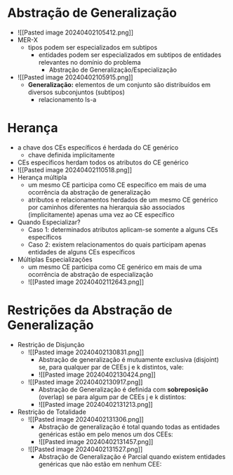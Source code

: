 # Abstração de Generalização
- ![[Pasted image 20240402105412.png]]
- MER-X
	- tipos podem ser especializados em subtipos
		- entidades podem ser especializados em subtipos de entidades relevantes no domínio do problema
			- Abstração de Generalização/Especialização
- ![[Pasted image 20240402105915.png]]
	- **Generalização:** elementos de um conjunto são distribuídos em diversos subconjuntos (subtipos)
		- relacionamento Is-a
# Herança
- a chave dos CEs específicos é herdada do CE genérico
	- chave definida implicitamente
- CEs específicos herdam todos os atributos do CE genérico
- ![[Pasted image 20240402110518.png]]
- Herança múltipla
	- um mesmo CE participa como CE específico em mais de uma ocorrência da abstração de generalização
	- atributos e relacionamentos herdados de um mesmo CE genérico por caminhos diferentes na hierarquia são associados (implicitamente) apenas uma vez ao CE específico
- Quando Especializar?
	- Caso 1: determinados atributos aplicam-se somente a alguns CEs específicos
	- Caso 2: existem relacionamentos do quais participam apenas entidades de alguns CEs específicos
- Múltiplas Especializações
	- um mesmo CE participa como CE genérico em mais de uma ocorrência de abstração de especialização
	- ![[Pasted image 20240402112643.png]]
# Restrições da Abstração de Generalização
- Restrição de Disjunção
	- ![[Pasted image 20240402130831.png]]
		- Abstração de generalização é mutuamente exclusiva (disjoint) se, para qualquer par de CEEs j e k distintos, vale:
		- ![[Pasted image 20240402130424.png]]
	- ![[Pasted image 20240402130917.png]]
		- Abstração de Generalização é definida com **sobreposição** (overlap) se para algum par de CEEs j e k distintos:
		- ![[Pasted image 20240402131213.png]]
- Restrição de Totalidade
	- ![[Pasted image 20240402131306.png]]
		- Abstração de generalização é total quando todas as entidades genéricas estão em pelo menos um dos CEEs:
		- ![[Pasted image 20240402131457.png]]
	- ![[Pasted image 20240402131527.png]]
		- Abstração de Generalização é Parcial quando existem entidades genéricas que não estão em nenhum CEE:
